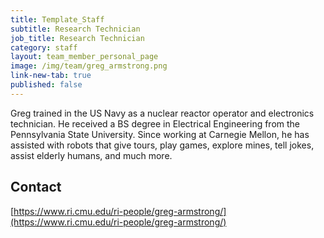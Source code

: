 ```yaml
---
title: Template_Staff
subtitle: Research Technician
job_title: Research Technician
category: staff
layout: team_member_personal_page
image: /img/team/greg_armstrong.png
link-new-tab: true
published: false
---
```


Greg trained in the US Navy as a nuclear reactor operator and electronics technician. He received a BS degree in Electrical Engineering from the Pennsylvania State University. Since working at Carnegie Mellon, he has assisted with robots that give tours, play games, explore mines, tell jokes, assist elderly humans, and much more.

## Contact ##

[https://www.ri.cmu.edu/ri-people/greg-armstrong/](https://www.ri.cmu.edu/ri-people/greg-armstrong/)

